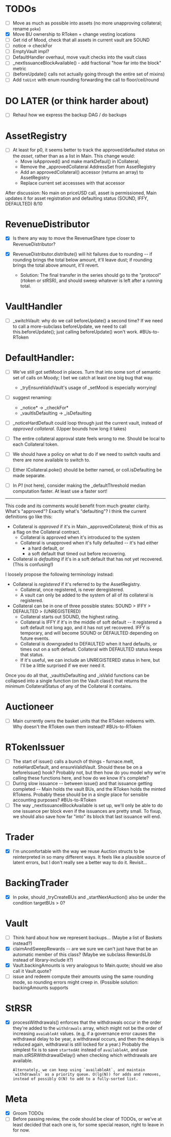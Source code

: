 # TODOs
- [ ] Move as much as possible into assets (no more unapproving collateral; rename `poke`)
- [x] Move BU ownership to RToken + change vesting locations
- [ ] Get rid of Mood, check that all assets in current vault are SOUND
- [ ] notice -> checkFor
- [ ] EmptyVault impl?
- [ ] DefaultHandler overhaul, move vault checks into the vault class
- [ ] _nextIssuanceBlockAvailable() - add fractional "how far into the block" metric 
- [ ] (beforeUpdate() calls not actually going through the entire set of mixins)
- [ ] Add `toUint` with enum rounding forwarding the call to floor/ceil/round

# DO LATER (or think harder about)
- [ ] Rehaul how we express the backup DAG / do backups


# AssetRegistry
- [ ] At least for p0, it seems better to track the approved/defaulted status on the *asset*, rather than as a list in Main. This change would:
    - Move isApproved() and make markDefaul() in ICollateral; 
    - Remove the _approvedCollateral AddressSet from AssetRegistry
    - Add an approvedCollateral() accessor (returns an array) to AssetRegistry
    - Replace current set accessses with that accessor

After discussion: No main on priceUSD call, asset is permissioned, Main updates it for asset registration and defaulting status (SOUND, IFFY, DEFAULTED)
8/10

# RevenueDistributor
- [x] Is there any way to move the RevenueShare type closer to RevenueDistributor?

- [x] RevenueDistributor.distribute() will hit failures due to rounding -- if rounding brings the total below amount, it'll leave dust; if rounding brings the total above amount, it'll revert.
    - Solution: The final transfer in the series should go to the "protocol" (rtoken or stRSR), and should sweep whatever is left after a running total.

# VaultHandler
- [ ] _switchVault: why do we call beforeUpdate() a second time? If we need to call a more-subclass beforeUpdate, we need to call this.beforeUpdate(); just calling beforeUpdate() won't work. #BUs-to-RToken


# DefaultHandler:
- [ ] We've still got setMood in places. Turn that into some sort of semantic set of calls on Moody; I bet we catch at least one big bug that way.
    - _tryEnsureValidVault's usage of _setMood is especially worrying!

- [ ] suggest renaming:
    - _notice* -> _checkFor*
    - _vaultIsDefaulting -> _isDefaulting

- [ ] _noticeHardDefault could loop through just the current vault, instead of *approved collateral*. (Upper bounds how long it takes)

- [ ] The entire collateral approval state feels wrong to me. Should be local to each Collateral token.

- [ ] We should have a policy on what to do if we need to switch vaults and there are none available to switch to.

- [ ] Either ICollateral.poke() should be better named, or coll.isDefaulting be made separate.

- [ ] In *P1* (not here), consider making the _defaultThreshold median computation faster. At least use a faster sort!

---

This code and its comments would benefit from much greater clarity. What's "approved"? Exactly what's "defaulting"? I think the current definitions go like this:

- Collateral is _approved_ if it's in Main._approvedCollateral; think of this as a flag on the Collateral contract.
    - Collateral is approved when it's introduced to the system
    - Collateral is unapproved when it's fully defaulted -- it's had either
        - a hard default, or
        - a soft default that timed out before recovering.
- Collateral _is defaulting_ if it's in a soft default that has not yet recovered.
  (This is confusing!)

I loosely propose the following terminology instead:

- Collateral is _registered_ if it's referred to by the AssetRegistry.
    - Collateral, once registered, is never deregistered.
    - A vault can only be added to the system of all of its collateral is registered.
- Collateral can be in one of three possible states: SOUND > IFFY > DEFAULTED > (UNREGISTERED)
    - Collateral starts out SOUND, the highest rating.
    - Collateral is IFFY if it's in the middle of soft default -- it registered a soft default not long ago, and it has not yet recovered. IFFY is temporary, and will become SOUND or DEFAULTED depending on future events.
    - Collateral is downgraded to DEFAULTED when it hard defaults, or times out on a soft default. Collateral with DEFAULTED status keeps that status.
    - If it's useful, we can include an UNREGISTERED status in here, but I'll be a little surprised if we ever need it.

Once you do all that, _vaultIsDefaulting and _isValid functions can be collapsed into a single function (on the Vault class!) that returns the minimum CollateralStatus of any of the Collateral it contains.


# Auctioneer

- [ ] Main currently owns the basket units that the RToken redeems with. Why doesn't the RToken own them instead? #BUs-to-RToken

# RTokenIssuer
- [ ] The start of issue() calls a bunch of things - furnace.melt, notieHardDefault, and ensureValidVault. Should these be on a beforeIssue() hook? Probably not, but then how do you model why we're calling these functions here, and how do we know it's complete?
- [ ] During slow issuance -- between issue() and that issuance getting completed -- Main holds the vault BUs, and the RToken holds the minted RTokens. Probably these should be in a single place for sensible accounting purposes? #BUs-to-RToken
- [ ] The way _nextIssuanceBlockAvailable is set up, we'll only be able to do one issuance per block even if the issuances are pretty small. To fixup, we should also save how far "into" its block that last issuance will end.

# Trader
- [x] I'm uncomfortable with the way we reuse Auction structs to be reinterpreted in so many different ways. It feels like a plausible source of latent errors, but I don't really see a better way to do it. Revisit...

# BackingTrader
- [x] In poke, should _tryCreateBUs and _startNextAuction() also be under the condition targetBUs > 0?

# Vault
- [ ] Think hard about how we represent backups... (Maybe a list of Baskets instead?)
- [x] claimAndSweepRewards -- are we sure we can't just have that be an automatic member of this class? (Maybe we subclass RewardsLib instead of library-include it?)
- [x] Vault.backingAmounts is very analogous to Main.quote; should we also call it Vault.quote?
- [ ] issue and redeem compute their amounts using the same rounding mode, so rounding errors might creep in. (Possible solution: backingAmounts supports 

# StRSR
- [x] processWithdrawals() enforces that the withdrawals occur in the order they're added to the `withdrawals` array, which might not be the order of increasing `avaiableAt` values. (e.g, if a governance error causes the withdrawal delay to be year, a withdrawal occurs, and then the delays is reduced again, withdrawal is still locked for a year.) Probably the simplest fix is to save `startedAt` instead of `availableAt`, and use main.stRSRWithdrawalDelay() when checking which withdrawals are available.
    
      Alternately, we can keep using `availableAt`, and maintain `withdrawals` as a priority queue. O(lg(N)) for adds and removes, instead of possibly O(N) to add to a fully-sorted list.

# Meta
- [x] Groom TODOs
- [ ] Before passing review, the code should be clear of TODOs, or we've at least decided that each one is, for some special reason, right to leave in for now.
